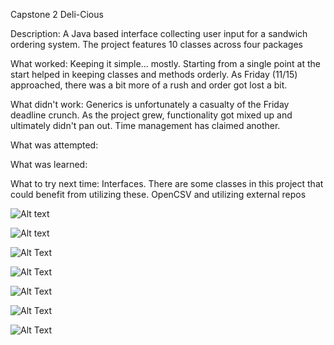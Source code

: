 Capstone 2 Deli-Cious



Description:
A Java based interface collecting user input for a sandwich
ordering system. The project features 10 classes across four
packages

What worked:
Keeping it simple... mostly. Starting from a single point at
the start helped in keeping classes and methods orderly. As 
Friday (11/15) approached, there was a bit more of a rush and
order got lost a bit.

What didn't work: Generics is unfortunately a casualty of the
Friday deadline crunch. As the project grew, functionality got
mixed up and ultimately didn't pan out. Time management has
claimed another. 


What was attempted:


What was learned:


What to try next time:
Interfaces. There are some classes in this project that could
benefit from utilizing these.
OpenCSV and utilizing external repos

![Alt text](images/main-uml.png)

![Alt text](images/ordering-system-uml.png)

![Alt Text](images/sandwich-uml.png)

![Alt Text](images/utilities-uml.png)

![Alt Text](images/main-screenshot.png)

![Alt Text](images/userprompt-screenshot.png)

![Alt Text](images/sandwichbuilder-screenshot.png)